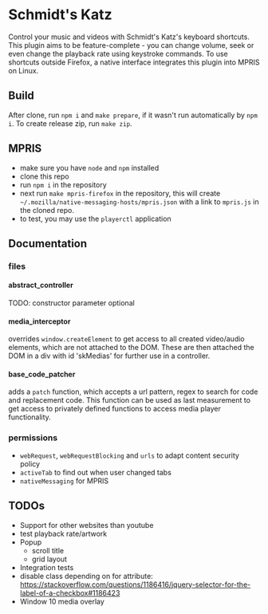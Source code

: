 # Schmidt's Katz

Control your music and videos with Schmidt's Katz's keyboard shortcuts.
This plugin aims to be feature-complete - you can change volume, seek or even change the playback rate using keystroke commands.
To use shortcuts outside Firefox, a native interface integrates this plugin into MPRIS on Linux.

## Build

After clone, run `npm i` and `make prepare`, if it wasn't run automatically by `npm i`.
To create release zip, run `make zip`.

## MPRIS

- make sure you have `node` and `npm` installed
- clone this repo
- run `npm i` in the repository
- next run `make mpris-firefox` in the repository, this will create `~/.mozilla/native-messaging-hosts/mpris.json` with a link to `mpris.js` in the cloned repo.
- to test, you may use the `playerctl` application

## Documentation

### files

#### abstract_controller

TODO:
constructor parameter optional


#### media_interceptor

overrides `window.createElement` to get access to all created video/audio elements, which are not attached to the DOM.
These are then attached the DOM in a div with id 'skMedias' for further use in a controller.

#### base_code_patcher

adds a `patch` function, which accepts a url pattern, regex to search for code and replacement code.
This function can be used as last measurement to get access to privately defined functions to access media player functionality.

### permissions

- `webRequest`, `webRequestBlocking` and `urls` to adapt content security policy
- `activeTab` to find out when user changed tabs
- `nativeMessaging` for MPRIS

## TODOs

- Support for other websites than youtube
- test playback rate/artwork
- Popup
  - scroll title
  - grid layout
- Integration tests
- disable class depending on for attribute: https://stackoverflow.com/questions/1186416/jquery-selector-for-the-label-of-a-checkbox#1186423
- Window 10 media overlay

